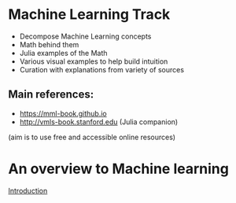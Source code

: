 # Machine Learning Track

* Decompose Machine Learning concepts
* Math behind them
* Julia examples of the Math
* Various visual examples to help build intuition
* Curation with explanations from variety of sources

## Main references:
 * https://mml-book.github.io
 * http://vmls-book.stanford.edu (Julia companion)

(aim is to use free and accessible online resources)

# An overview to Machine learning
[Introduction](./Introduction.md)
